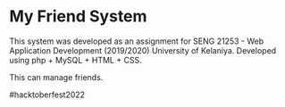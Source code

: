 # My Friend System
This system was developed as an assignment for SENG 21253 - Web Application Development (2019/2020) University of Kelaniya.
Developed using php + MySQL + HTML + CSS.

This can manage friends.

#hacktoberfest2022

